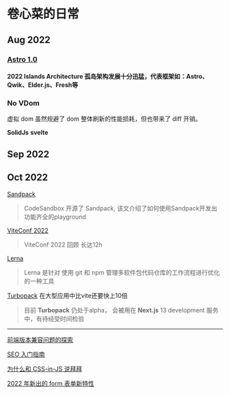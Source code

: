 
# 卷心菜的日常

## Aug 2022

### [Astro 1.0](https://astro.build/blog/astro-1/)

#### 2022 **Islands Architecture** 孤岛架构发展十分迅猛，代表框架如：Astro、Qwik、Elder.js、Fresh等

### No VDom

虚拟 dom 虽然规避了 dom 整体刷新的性能损耗，但也带来了 diff 开销。

**SolidJs** **svelte**

## Sep 2022

## Oct 2022

[Sandpack](https://www.joshwcomeau.com/react/next-level-playground/)
> CodeSandbox 开源了 Sandpack, 该文介绍了如何使用Sandpack开发出功能齐全的playground

[ViteConf 2022](https://viteconf.org/2022/replay)
> ViteConf 2022 回顾 长达12h

[Lerna](https://lerna.js.org/)
> Lerna 是针对 使用 git 和 npm 管理多软件包代码仓库的工作流程进行优化的一种工具

[Turbopack](https://turbo.build/pack) 在大型应用中比vite还要快上10倍
> 目前 **Turbopack** 仍处于alpha， 会被用在 **Next.js** 13 development 服务中，有待经受时间检验

---

[前端版本兼容问题的探索](https://supercodepower.com/fontend-targe)

[SEO 入门指南](https://ahrefs.com/zh/seo)

[为什么和 CSS-in-JS 说拜拜](https://dev.to/srmagura/why-were-breaking-up-wiht-css-in-js-4g9b)

[2022 年新出的 form 表单新特性](https://www.zhangxinxu.com/wordpress/2022/10/2022-new-form-property/)
